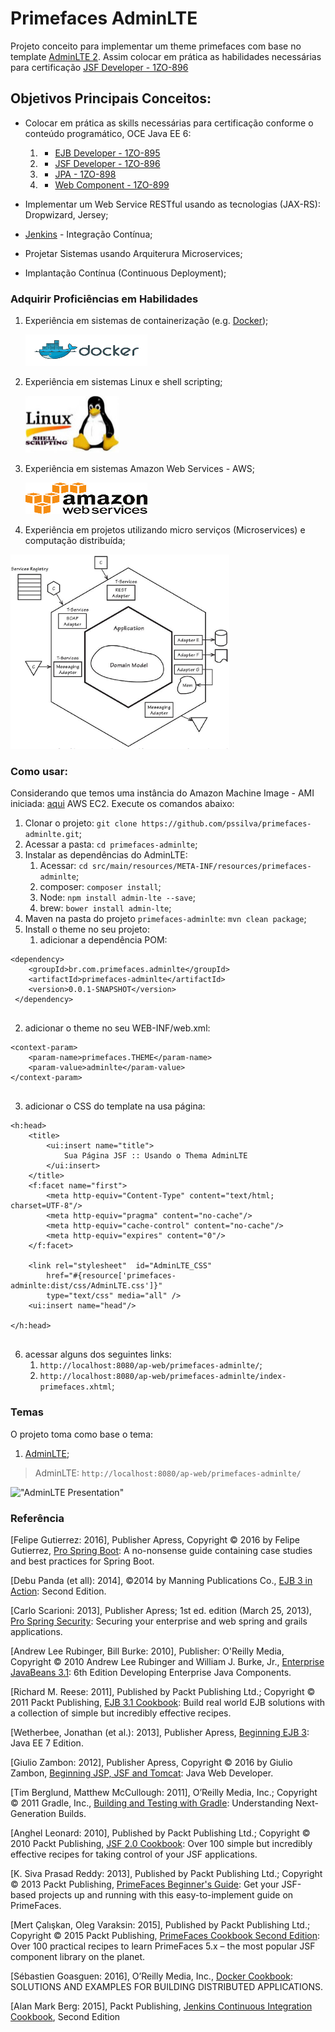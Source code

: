 Primefaces AdminLTE
==============================================
Projeto conceito para implementar um theme primefaces com base no template [AdminLTE 2](https://adminlte.io/themes/AdminLTE/index2.html). Assim colocar em prática as habilidades necessárias para certificação [JSF Developer - 1ZO-896](https://education.oracle.com/pls/web_prod-plq-dad/view_pdf?c_org_id=378219&amp;c_lang=PTB&amp;c_id=D77738GC10)

## Objetivos Principais Conceitos:
- Colocar em prática as skills necessárias para certificação conforme o conteúdo programático, OCE Java EE 6: 
    1. - [EJB Developer - 1ZO-895](https://education.oracle.com/pls/web_prod-plq-dad/view_pdf?c_org_id=378219&c_lang=PTB&c_id=D77742GC10)
    2. - [JSF Developer - 1ZO-896](https://education.oracle.com/pls/web_prod-plq-dad/view_pdf?c_org_id=378219&c_lang=PTB&c_id=D77738GC10)
    3. - [JPA - 1ZO-898](https://education.oracle.com/pls/web_prod-plq-dad/view_pdf?c_org_id=378219&c_lang=PTB&c_id=D77746GC10)
    4. - [Web Component - 1ZO-899](https://education.oracle.com/pls/web_prod-plq-dad/view_pdf?c_org_id=378219&c_lang=PTB&c_id=D71828)
	
- Implementar um Web Service RESTful usando as tecnologias (JAX-RS): Dropwizard, Jersey;
- [Jenkins](https://jenkins.io/) - Integração Contínua; 
- Projetar Sistemas usando Arquiterura Microservices;
- Implantação Contínua (Continuous Deployment);

### Adquirir Proficiências em Habilidades

1. Experiência em sistemas de containerização (e.g. [Docker](https://hub.docker.com/r/pss1suporte/paas-docker/));
    <p><img src="https://github.com/pssilva/primefaces-adminlte/blob/master/doc-repo/docker.png" alt="Experiência em sistemas de containerização Docker" height="50" width="195"></p>
2. Experiência em sistemas Linux e shell scripting;
    <p><img src="https://github.com/pssilva/primefaces-adminlte/blob/master/doc-repo/shell-linux.jpeg" alt="Experiência em sistemas Linux e shell scripting" height="91" width="150"></p>
3. Experiência em sistemas Amazon Web Services - AWS;
    <p><img src="https://github.com/pssilva/primefaces-adminlte/blob/master/doc-repo/aws.png" alt="Experiência em sistemas Amazon Web Services - AWS" height="50" width="195"></p>
4. Experiência em projetos utilizando micro serviços (Microservices) e computação distribuída;

![Microservices](https://github.com/pssilva/primefaces-adminlte/blob/master/doc-repo/microservices-domain.png)

### Como usar:
Considerando que temos uma instância do Amazon Machine Image - AMI iniciada: [aqui](https://docs.aws.amazon.com/pt_br/AWSEC2/latest/UserGuide/AccessingInstances.html) AWS EC2. Execute os comandos abaixo:

1. Clonar o projeto: `git clone https://github.com/pssilva/primefaces-adminlte.git`;
2. Acessar a pasta: `cd primefaces-adminlte`;
3. Instalar as dependências do AdminLTE: 
    1. Acessar: `cd src/main/resources/META-INF/resources/primefaces-adminlte`;
    2. composer: `composer install`;
    3. Node: `npm install admin-lte --save`;
    4. brew: `bower install admin-lte`;
4. Maven na pasta do projeto `primefaces-adminlte`:  `mvn clean package`;
5. Install o theme no seu projeto:
    1. adicionar a dependência POM: 
     
```
<dependency>
	<groupId>br.com.primefaces.adminlte</groupId>
	<artifactId>primefaces-adminlte</artifactId>
	<version>0.0.1-SNAPSHOT</version>
 </dependency>
	 
```	 

   2. adicionar o theme no seu WEB-INF/web.xml:
   
```
<context-param>
	<param-name>primefaces.THEME</param-name>
	<param-value>adminlte</param-value>
</context-param>
	 
```	 
   3. adicionar o CSS do template na usa página:
   
```
<h:head>
    <title>
    	<ui:insert name="title"> 
        	Sua Página JSF :: Usando o Thema AdminLTE
    	</ui:insert>
    </title>
    <f:facet name="first">
        <meta http-equiv="Content-Type" content="text/html; charset=UTF-8"/>
        <meta http-equiv="pragma" content="no-cache"/>
        <meta http-equiv="cache-control" content="no-cache"/>
        <meta http-equiv="expires" content="0"/>
    </f:facet>
    
    <link rel="stylesheet"  id="AdminLTE_CSS"
		href="#{resource['primefaces-adminlte:dist/css/AdminLTE.css']}" 
        type="text/css" media="all" />
    <ui:insert name="head"/>
    
</h:head>
	 
```	 

6. acessar alguns dos seguintes links: 
    1. `http://localhost:8080/ap-web/primefaces-adminlte/`;
    2. `http://localhost:8080/ap-web/primefaces-adminlte/index-primefaces.xhtml`;

### Temas 
O projeto toma como base o tema:

1. [AdminLTE](https://github.com/almasaeed2010/AdminLTE); <br />
>AdminLTE: `http://localhost:8080/ap-web/primefaces-adminlte/`

!["AdminLTE Presentation"](https://almsaeedstudio.com/AdminLTE2.png "AdminLTE Presentation")


### Referência

\[Felipe Gutierrez: 2016\], Publisher Apress, Copyright © 2016 by Felipe Gutierrez, [Pro Spring Boot](https://www.apress.com/us/book/9781484214329): A no-nonsense guide containing case studies and best practices for Spring Boot.<br />

\[Debu Panda (et all): 2014\], ©2014 by Manning Publications Co., [EJB 3 in Action](https://www.manning.com/books/ejb-3-in-action-second-edition): Second Edition.<br />

\[Carlo Scarioni: 2013\], Publisher Apress; 1st ed. edition (March 25, 2013), [Pro Spring Security](https://www.apress.com/us/book/9781430248187): Securing your enterprise and web spring and grails applications.<br />

\[Andrew Lee Rubinger, Bill Burke: 2010\], Publisher: O'Reilly Media, Copyright © 2010 Andrew Lee Rubinger and William J. Burke, Jr., [Enterprise JavaBeans 3.1](http://shop.oreilly.com/product/9780596158033.do): 6th Edition Developing Enterprise Java Components.<br />

\[Richard M. Reese: 2011\], Published by Packt Publishing Ltd.; Copyright © 2011 Packt Publishing, [EJB 3.1 Cookbook](https://www.packtpub.com/networking-and-servers/ejb-31-cookbook): Build real world EJB solutions with a collection of simple but incredibly effective recipes.<br />

\[Wetherbee, Jonathan (et al.): 2013\], Publisher Apress, [Beginning EJB 3](https://www.apress.com/us/book/9781430246923): Java EE 7 Edition. <br />

\[Giulio Zambon: 2012\], Publisher Apress, Copyright © 2016 by Giulio Zambon, [Beginning JSP, JSF and Tomcat](https://www.apress.com/us/book/9781430246237): Java Web Developer.<br />

\[Tim Berglund, Matthew McCullough: 2011\], O’Reilly Media, Inc.; Copyright © 2011 Gradle, Inc., [Building and Testing with Gradle](http://shop.oreilly.com/product/0636920019909.do): Understanding Next-Generation Builds.<br />

\[Anghel Leonard: 2010\], Published by Packt Publishing Ltd.; Copyright © 2010 Packt Publishing, [JSF 2.0 Cookbook](https://www.packtpub.com/web-development/jsf-20-cookbook): Over 100 simple but incredibly effective recipes for taking control of your JSF applications.<br />

\[K. Siva Prasad Reddy: 2013\], Published by Packt Publishing Ltd.; Copyright © 2013 Packt Publishing, [PrimeFaces Beginner's Guide](https://www.packtpub.com/web-development/primefaces-beginners-guide): Get your JSF-based projects up and running with this easy-to-implement guide on PrimeFaces.<br />

\[Mert Çalışkan, Oleg Varaksin: 2015\], Published by Packt Publishing Ltd.; Copyright © 2015 Packt Publishing, [PrimeFaces Cookbook Second Edition](https://www.packtpub.com/application-development/primefaces-cookbook-second-edition): Over 100 practical recipes to learn PrimeFaces 5.x – the most popular JSF component library on the planet.<br />

\[Sébastien Goasguen: 2016\], O’Reilly Media, Inc., [Docker Cookbook](http://www.allitebooks.com/docker-cookbook/): SOLUTIONS AND EXAMPLES FOR BUILDING DISTRIBUTED APPLICATIONS.<br />

\[Alan Mark Berg: 2015\], Packt Publishing, [Jenkins Continuous Integration Cookbook](https://ebooks-it.org/1784390089-ebook.htm), Second Edition<br />

